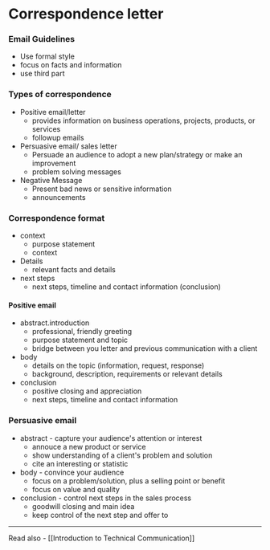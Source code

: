 # Correspondence letter

### Email Guidelines

- Use formal style 
- focus on facts and information
- use third part 

### Types of correspondence

- Positive email/letter
	- provides information on business operations, projects, products, or services 
	- followup emails
- Persuasive email/ sales letter
	- Persuade an audience to adopt a new plan/strategy or make an improvement
	- problem solving messages
- Negative Message
	- Present bad news or sensitive information
	- announcements

### Correspondence format

- context 
	- purpose statement
	- context
- Details
	- relevant facts and details
- next steps
	- next steps, timeline and contact information (conclusion)



#### Positive email

- abstract.introduction
	- professional, friendly greeting
	- purpose statement and topic
	- bridge between you letter and previous communication with a client
- body
	- details on the topic (information, request, response)
	- background, description, requirements or relevant details
- conclusion
	- positive closing and appreciation
	- next steps, timeline and contact information


### Persuasive email
- abstract - capture your audience's attention or interest
	- annouce a new product or service
	- show understanding of a client's problem and solution
	- cite an interesting or statistic
- body - convince your audience
	- focus on a problem/solution, plus a selling point or benefit
	- focus on value and quality
- conclusion - control next steps in the sales process
	- goodwill closing and main idea
	- keep control of the next step and offer to 




---
Read also - [[Introduction to Technical Communication]]